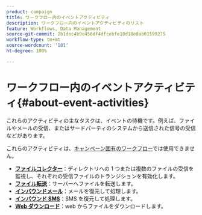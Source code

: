 ```yaml
---
product: campaign
title: ワークフロー内のイベントアクティビティ
description: ワークフロー内のイベントアクティビティのリスト
feature: Workflows, Data Management
source-git-commit: 2b1dec4b9c456df4dfcebfe10d18e0ab01599275
workflow-type: tm+mt
source-wordcount: '101'
ht-degree: 100%

---
```


# ワークフロー内のイベントアクティビティ{#about-event-activities}

これらのアクティビティの主なタスクは、イベントの待機です。例えば、ファイルやメールの受信、またはサードパーティのシステムから送信された信号の受信などがあります。

これらのアクティビティは、[キャンペーン固有のワークフロー](campaign-workflows.md)では使用できません。


* **[ファイルコレクター](file-collector.md)**：ディレクトリへの 1 つまたは複数のファイルの受信を監視し、それぞれの受信ファイルのトランジションを有効化します。
* **[ファイル転送](file-transfer.md)**：サーバーへファイルを転送します。
* **[インバウンドメール](inbound-emails.md)**：メールを復元して処理します。
* **[インバウンド SMS](inbound-sms.md)**：SMS を復元して処理します。
* **[Web ダウンロード](web-download.md)**：web からファイルをダウンロードします。


